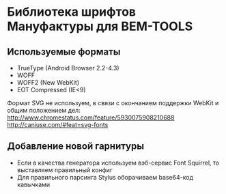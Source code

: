 # Библиотека шрифтов Мануфактуры для BEM-TOOLS

## Используемые форматы ##
* TrueType (Android Browser 2.2-4.3)
* WOFF
* WOFF2 (New WebKit)
* EOT Compressed (IE<9)

Формат SVG не используем, в связи с окончанием поддержки WebKit и общим положением дел:
http://www.chromestatus.com/feature/5930075908210688
http://caniuse.com/#feat=svg-fonts

## Добавление новой гарнитуры ##
* Если в качества генератора используем вэб-сервис Font Squirrel, то выставляем правильный конфиг
* Для правильного парсинга Stylus оборачиваем base64-код кавычками